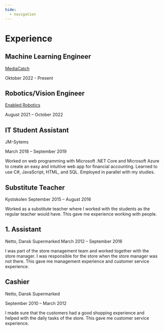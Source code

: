 ```yaml
---
hide:
  - navigation
---
```


# Experience

## Machine Learning Engineer

[MediaCatch](https://mediacatch.io/)

Oktober 2022 - Present

## Robotics/Vision Engineer

[Enabled Robotics](https://www.enabled-robotics.com/)

August 2021 – October 2022

## IT Student Assistant

JM-Sytems

March 2018 – September 2019

Worked on web programming with Microsoft .NET Core and Microsoft Azure to create an easy and intuitive web app
for ﬁnancial accounting. Learned to use C#, JavaScript, HTML, and SQL. Employed in parallel with my studies.

## Substitute Teacher

Kystskolen
September 2015 – August 2016

Worked as a substitute teacher where I worked with the students as the regular teacher would have. This gave me
experience working with people.

## 1. Assistant

Netto, Dansk Supermarked
March 2012 – September 2016

I was part of the store management team and worked together with the store manager. I was responsible for the store
when the store manager was not there. This gave me management experience and customer service experience.

## Cashier

Netto, Dansk Supermarked

September 2010 – March 2012

I made sure that the customers had a good shopping experience and helped with the daily tasks of the store. This
gave me customer service experience.
